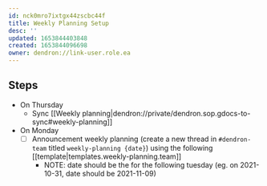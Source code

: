 ```yaml
---
id: nck0mro7ixtgx44zscbc44f
title: Weekly Planning Setup
desc: ''
updated: 1653844403848
created: 1653844096698
owner: dendron://link-user.role.ea
---
```


## Steps
- On Thursday
    - Sync [[Weekly planning|dendron://private/dendron.sop.gdocs-to-sync#weekly-planning]]
- On Monday
    - [ ] Announcement weekly planning (create a new thread in `#dendron-team` titled `weekly-planning {date}`) using the following [[template|templates.weekly-planning.team]]
      - NOTE: date should be the for the following tuesday (eg. on 2021-10-31, date should be 2021-11-09)
